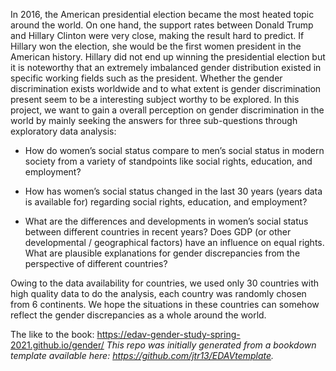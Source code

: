 In 2016, the American presidential election became the most heated topic around the world. On one hand, the support rates between Donald Trump and Hillary Clinton were very close, making the result hard to predict. If Hillary won the election, she would be the first women president in the American history. Hillary did not end up winning the presidential election but it is noteworthy that an extremely imbalanced gender distribution existed in specific working fields such as the president. Whether the gender discrimination exists worldwide and to what extent is gender discrimination present seem to be a interesting subject worthy to be explored. In this project, we want to gain a overall perception on gender discrimination in the world by mainly seeking the answers for three sub-questions through exploratory data analysis:

- How do women’s social status compare to men’s social status in modern society from a variety of standpoints like social rights, education, and employment?

- How has women’s social status changed in the last 30 years (years data is available for) regarding social rights, education, and employment?

- What are the differences and developments in women’s social status between different countries in recent years? Does GDP (or other developmental / geographical factors) have an influence on equal rights. What are plausible explanations for gender discrepancies from the perspective of different countries?

Owing to the data availability for countries, we used only 30 countries with high quality data to do the analysis, each country was randomly chosen from 6 continents. We hope the situations in these countries can somehow reflect the gender discrepancies as a whole around the world.

The like to the book: https://edav-gender-study-spring-2021.github.io/gender/
*This repo was initially generated from a bookdown template available here: https://github.com/jtr13/EDAVtemplate.*	


